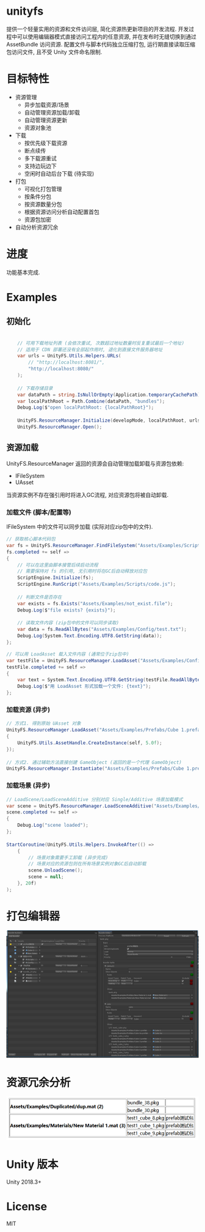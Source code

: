 # unityfs

提供一个轻量实用的资源和文件访问层, 简化资源热更新项目的开发流程. 
开发过程中可以使用编辑器模式直接访问工程内的任意资源, 并在发布时无缝切换到通过 AssetBundle 访问资源.
配置文件与脚本代码独立压缩打包, 运行期直接读取压缩包访问文件, 且不受 Unity 文件命名限制.

# 目标特性
* 资源管理
    * 异步加载资源/场景
    * 自动管理资源加载/卸载
    * 自动管理资源更新
    * 资源对象池
* 下载
    * 按优先级下载资源
    * 断点续传
    * 多下载源重试
    * 支持边玩边下
    * 空闲时自动后台下载 (待实现)
* 打包
    * 可视化打包管理
    * 按条件分包
    * 按资源数量分包
    * 根据资源访问分析自动配置首包
    * 资源包加密
* 自动分析资源冗余

# 进度
功能基本完成. <br/>

# Examples

## 初始化
```csharp

    // 可用下载地址列表 (会依次重试, 次数超过地址数量时反复重试最后一个地址)
    // 适用于 CDN 部署还没有全部起作用时, 退化到直接文件服务器地址
    var urls = UnityFS.Utils.Helpers.URLs(
        // "http://localhost:8081/",
        "http://localhost:8080/"
    );

    // 下载存储目录
    var dataPath = string.IsNullOrEmpty(Application.temporaryCachePath) ? Application.persistentDataPath : Application.temporaryCachePath;
    var localPathRoot = Path.Combine(dataPath, "bundles");
    Debug.Log($"open localPathRoot: {localPathRoot}");

    UnityFS.ResourceManager.Initialize(developMode, localPathRoot, urls, this);
    UnityFS.ResourceManager.Open();

```

## 资源加载
UnityFS.ResourceManager 返回的资源会自动管理加载卸载与资源包依赖: <br/>
* IFileSystem
* UAsset

当资源实例不存在强引用时将进入GC流程, 对应资源包将被自动卸载.

### 加载文件 (脚本/配置等)
IFileSystem 中的文件可以同步加载 (实际对应zip包中的文件). 

```csharp
// 获取核心脚本代码包
var fs = UnityFS.ResourceManager.FindFileSystem("Assets/Examples/Scripts/code.js");
fs.completed += self =>
{
    // 可以在这里由脚本接管后续启动流程
    // 需要保持对 fs 的引用, 无引用时将在GC后自动释放对应包
    ScriptEngine.Initialize(fs); 
    ScriptEngine.RunScript("Assets/Examples/Scripts/code.js");

    // 判断文件是否存在
    var exists = fs.Exists("Assets/Examples/not_exist.file");
    Debug.Log($"file exists? {exists}");

    // 读取文件内容 (zip包中的文件可以同步读取)
    var data = fs.ReadAllBytes("Assets/Examples/Config/test.txt");
    Debug.Log(System.Text.Encoding.UTF8.GetString(data));
};
```

```csharp
// 可以用 LoadAsset 载入文件内容 (通常位于zip包中)
var testFile = UnityFS.ResourceManager.LoadAsset("Assets/Examples/Config/test.txt");
testFile.completed += self =>
{
    var text = System.Text.Encoding.UTF8.GetString(testFile.ReadAllBytes());
    Debug.Log($"用 LoadAsset 形式加载一个文件: {text}");
};
```


### 加载资源 (异步)

```csharp
// 方式1. 得到原始 UAsset 对象
UnityFS.ResourceManager.LoadAsset("Assets/Examples/Prefabs/Cube 1.prefab", self =>
{
    UnityFS.Utils.AssetHandle.CreateInstance(self, 5.0f);
});

// 方式2. 通过辅助方法直接创建 GameObject (返回的是一个代理 GameObject)
UnityFS.ResourceManager.Instantiate("Assets/Examples/Prefabs/Cube 1.prefab").DestroyAfter(10.0f);
```

### 加载场景 (异步)
```csharp
// LoadScene/LoadSceneAdditive 分别对应 Single/Additive 场景加载模式
var scene = UnityFS.ResourceManager.LoadSceneAdditive("Assets/Examples/Scenes/test2.unity");
scene.completed += self =>
{
    Debug.Log("scene loaded");
};

StartCoroutine(UnityFS.Utils.Helpers.InvokeAfter(() =>
    {
        // 场景对象需要手工卸载 (异步完成)
        // 场景对应的资源包则在所有场景实例对象GC后自动卸载
        scene.UnloadScene(); 
        scene = null;
    }, 20f)
);
```

# 打包编辑器
![editorwindow](Assets/Examples/Textures/editorwindow.png)

# 资源冗余分析
![buildreport](Assets/Examples/Textures/buildreport.png)

# Unity 版本
Unity 2018.3+

# License
MIT
